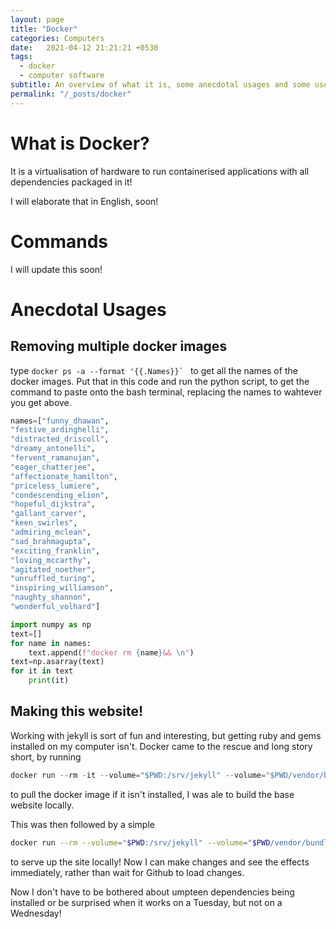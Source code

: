 ```yaml
---
layout: page
title: "Docker"
categories: Computers
date:   2021-04-12 21:21:21 +0530
tags:
  - docker
  - computer software
subtitle: An overview of what it is, some anecdotal usages and some useful commands
permalink: "/_posts/docker"
---
```

# What is Docker?

It is a virtualisation of hardware to run containerised applications with all dependencies packaged in it!

I will elaborate that in English, soon!

# Commands

I will update this soon!

# Anecdotal Usages
## Removing multiple docker images
type ``docker ps -a --format '{{.Names}}` `` to get all the names of the docker images.
Put that in this code and run the python script, to get the command to paste onto the bash terminal, replacing the names to wahtever you get above.

```python
names=["funny_dhawan",
"festive_ardinghelli",
"distracted_driscoll",
"dreamy_antonelli",
"fervent_ramanujan",
"eager_chatterjee",
"affectionate_hamilton",
"priceless_lumiere",
"condescending_elion",
"hopeful_dijkstra",
"gallant_carver",
"keen_swirles",
"admiring_mclean",
"sad_brahmagupta",
"exciting_franklin",
"loving_mccarthy",
"agitated_noether",
"unruffled_turing",
"inspiring_williamson",
"naughty_shannon",
"wonderful_volhard"]

import numpy as np
text=[]
for name in names:
	text.append(f"docker rm {name}&& \n")
text=np.asarray(text)
for it in text
	print(it)
```


## Making this website!

Working with jekyll is sort of fun and interesting, but getting ruby and gems installed on my computer isn't. Docker came to the rescue and long story short, by running

```python
docker run --rm -it --volume="$PWD:/srv/jekyll" --volume="$PWD/vendor/bundle:/usr/local/bundle" --env JEKYLL_ENV=production jekyll/jekyll:3.8 jekyll build
```

to pull the docker image if it isn't installed, I was ale to build the base website locally.

This was then followed by a simple

```bash
docker run --rm --volume="$PWD:/srv/jekyll" --volume="$PWD/vendor/bundle:/usr/local/bundle" --env JEKYLL_ENV=development -p 4000:4000 jekyll/jekyll:3.8 jekyll serve
```

to serve up the site locally! Now I can make changes and see the effects immediately, rather than wait for Github to load changes.

Now I don't have to be bothered about umpteen dependencies being installed or be surprised when it works on a Tuesday, but not on a Wednesday!



<script type="text/javascript" async
  src="https://cdn.mathjax.org/mathjax/latest/MathJax.js?config=TeX-MML-AM_CHTML">
</script>

